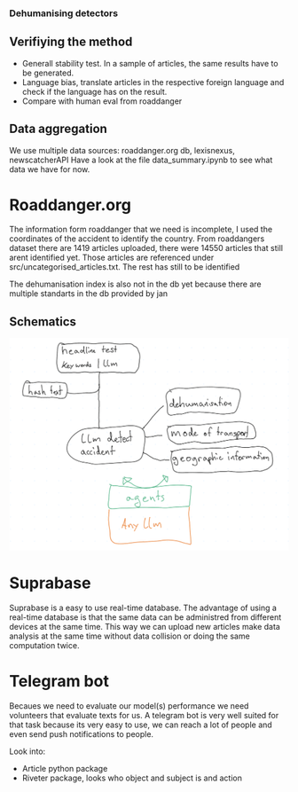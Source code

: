 ### Dehumanising detectors


## Verifiying the method
 - Generall stability test. In a sample of articles, the same results have to be generated.
  - Language bias, translate articles in the respective foreign language and check if the language has on the result.
 - Compare with human eval from roaddanger

## Data aggregation
We use multiple data sources: roaddanger.org db, lexisnexus, newscatcherAPI
Have a look at the file data_summary.ipynb to see what data we have for now.

# Roaddanger.org
The information form roaddanger that we need is incomplete, I used the coordinates of the accident to identify the country. From roaddangers dataset there are 1419 articles uploaded, there were 14550 articles that still arent identified yet. Those articles are referenced under src/uncategorised_articles.txt. 
The rest has still to be identified

The dehumanisation index is also not in the db yet because there are multiple standarts in the db provided by jan




## Schematics

![alt text](doc/image.png)





# Suprabase
Suprabase is a easy to use real-time database. 
The advantage of using a real-time database is that the same data can be administred from different devices at the same time. This way we can upload new articles make data analysis at the same time without data collision or doing the same computation twice. 

# Telegram bot
Becaues we need to evaluate our model(s) performance we need volunteers that evaluate texts for us. 
A telegram bot is very well suited for that task because its very easy to use, we can reach a lot of people and even send push notifications to people.

Look into:
- Article python package
- Riveter package, looks who object and subject is and action
